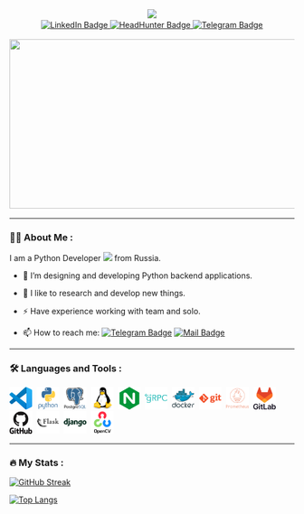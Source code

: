 <div id="header" align="center">
  <img src="https://media3.giphy.com/media/v1.Y2lkPTc5MGI3NjExMWgxcmF1c2NlMXdiYmFucmJwaGZ6bjR0ZGsyejg5Ym1kYXdlYzQxdyZlcD12MV9pbnRlcm5hbF9naWZfYnlfaWQmY3Q9Zw/f3KwliaH4MLtli8z7D/giphy.gif" width="300"/>

  <div id="badges">
    <a href="https://www.linkedin.com/in/bungaaface/">
      <img src="https://custom-icon-badges.demolab.com/badge/LinkedIn-blue?logo=linkedin-white&logoColor=white&style=for-the-badge" alt="LinkedIn Badge"/>
    </a>
    <a href="https://hh.ru/resume/7c2c860eff0ebef4930039ed1f64656a756353">
      <img src="https://custom-icon-badges.demolab.com/badge/HeadHunter-lightblue?logo=headhunter&logoColor=white&style=for-the-badge" alt="HeadHunter Badge"/>
    </a>
    <a href="https://t.me/BungaaFACE">
      <img src="https://img.shields.io/badge/Telegram-blue?logo=telegram&logoColor=white&style=for-the-badge" alt="Telegram Badge"/>
    </a>
  </div>
  
  <img src="https://komarev.com/ghpvc/?username=BungaaFACE&style=flat-square&color=blue" alt=""/>

  <div align="center">
    <img src="https://media.giphy.com/media/dWesBcTLavkZuG35MI/giphy.gif" width="600" height="300"/>
  </div>
</div>

---
### :man_technologist: About Me :
I am a Python Developer <img src="https://media.giphy.com/media/WUlplcMpOCEmTGBtBW/giphy.gif" width="30"> from Russia.

- :telescope: I’m designing and developing Python backend applications.

- :seedling: I like to research and develop new things.

- :zap: Have experience working with team and solo.

- :mailbox: How to reach me: [![Telegram Badge](https://img.shields.io/badge/-BungaaFACE-blue?style=flat&logo=Telegram&logoColor=white)](https://t.me/BungaaFACE) [![Mail Badge](https://img.shields.io/badge/-vladislav0218@gmail.com-blue?style=flat&logo=gmail&logoColor=white)](mailto:vladislav0218@gmail.com)

---

### :hammer_and_wrench: Languages and Tools :
<div>
  <img src="https://github.com/devicons/devicon/blob/master/icons/vscode/vscode-original.svg" title="VSCode" alt="VSCode" width="40" height="40"/>&nbsp;
  <img src="https://github.com/devicons/devicon/blob/master/icons/python/python-original-wordmark.svg" title="Python" alt="Python" width="40" height="40"/>&nbsp;
  <img src="https://github.com/devicons/devicon/blob/master/icons/postgresql/postgresql-original-wordmark.svg" title="PostgreSQL" alt="PostgreSQL" width="40" height="40"/>&nbsp;
  <img src="https://github.com/devicons/devicon/blob/master/icons/linux/linux-original.svg" title="Linux" alt="Linux" width="40" height="40"/>&nbsp;
  <img src="https://github.com/devicons/devicon/blob/master/icons/nginx/nginx-original.svg" title="Nginx" alt="Nginx" width="40" height="40"/>&nbsp;
  <img src="https://github.com/devicons/devicon/blob/master/icons/grpc/grpc-plain.svg" title="gRPC" alt="gRPC" width="40" height="40"/>&nbsp;
  <img src="https://github.com/devicons/devicon/blob/master/icons/docker/docker-original-wordmark.svg"  title="Docker" alt="Docker" width="40" height="40"/>&nbsp;
  <img src="https://github.com/devicons/devicon/blob/master/icons/git/git-plain-wordmark.svg" title="git" alt="git" width="40" height="40"/>&nbsp;
  <img src="https://github.com/devicons/devicon/blob/master/icons/prometheus/prometheus-line-wordmark.svg" title="Prometheus" alt="Prometheus" width="40" height="40"/>&nbsp;
  <img src="https://github.com/devicons/devicon/blob/master/icons/gitlab/gitlab-original-wordmark.svg" title="GitLab" alt="GitLab" width="40" height="40"/>&nbsp;
  <img src="https://github.com/devicons/devicon/blob/master/icons/github/github-original-wordmark.svg" title="GitHub"  alt="GitHub" width="40" height="40"/>&nbsp;
  <img src="https://github.com/devicons/devicon/blob/master/icons/flask/flask-original-wordmark.svg" title="Flask"  alt="Flask" width="40" height="40"/>&nbsp;
  <img src="https://github.com/devicons/devicon/blob/master/icons/django/django-plain-wordmark.svg" title="Django" alt="Django" width="40" height="40"/>&nbsp;
  <img src="https://github.com/devicons/devicon/blob/master/icons/opencv/opencv-original-wordmark.svg" title="OpenCV" alt="OpenCV" width="40" height="40"/>&nbsp;
</div>

---

### :fire: My Stats :
[![GitHub Streak](http://github-readme-streak-stats.herokuapp.com?user=BungaaFACE&theme=dark&background=000000)](https://git.io/streak-stats)

[![Top Langs](https://github-readme-stats.vercel.app/api/top-langs/?username=BungaaFACE)](https://github.com/anuraghazra/github-readme-stats)
